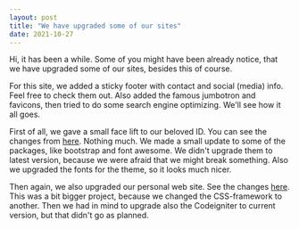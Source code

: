 ```yaml
---
layout: post
title: "We have upgraded some of our sites"
date: 2021-10-27
---
```


Hi, it has been a while. Some of you might have been already notice, that we have upgraded some of our sites, besides this of course. 

For this site, we added a sticky footer with contact and social (media) info. Feel free to check them out. Also added the famous jumbotron and favicons, then tried to do some search engine optimizing. We'll see how it all goes. 

First of all, we gave a small face lift to our beloved ID. You can see the changes from [here](https://infected-design.net). Nothing much. We made a small update to some of the packages, like bootstrap and font awesome. We didn't upgrade them to latest version, because we were afraid that we might break something. Also we upgraded the fonts for the theme, so it looks much nicer.

Then again, we also upgraded our personal web site. See the changes [here](http://jussi.jokinen.arkku.net). This was a bit bigger project, because we changed the CSS-framework to another. Then we had in mind to upgrade also the Codeigniter to current version, but that didn't go as planned.


